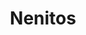 ---
title: Nenitos
date: 
draft: false

# descripcion
description : Aro de plata pasante con microcubic

materials: Plata 925

color: Plateado

dimensions: 1 cm

code: 01-03-0273

type: "Aros"

categories: []

# Images
# first image will be shown in the product page
images:
  # - image: "images/path_to_image"
  # La ubicacion de las imagenes es imagenes/Aros/Aros.Microcubic/01-03-0273-nenitos
  - image: "./images/aros/microcubic/01-03-0273-nenitos_a.jpeg"
---